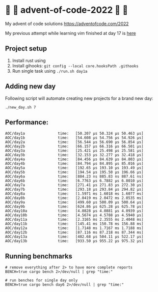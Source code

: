 #  🎅 🎄 advent-of-code-2022 🎅 🎄 

My advent of code solutions https://adventofcode.com/2022

My previous attempt while learning vim finished at day 17 is [here](https://github.com/FlakM/aoc2021)

## Project setup

1. Install rust using
2. Install gihooks: `git config --local core.hooksPath .githooks`
3. Run single task using `./run.sh day1a`


## Adding new day

Following script will automate creating new projects for a brand new
day:

```shell
./new_day.sh 7
```


## Performance:

```
AOC/day1a               time:   [50.207 µs 50.324 µs 50.463 µs]
AOC/day1b               time:   [54.608 µs 54.756 µs 54.926 µs]
AOC/day2a               time:   [56.544 µs 56.690 µs 56.854 µs]
AOC/day2b               time:   [66.157 µs 66.316 µs 66.501 µs]
AOC/day3a               time:   [25.421 µs 25.498 µs 25.581 µs]
AOC/day3b               time:   [32.153 µs 32.277 µs 32.418 µs]
AOC/day4a               time:   [84.456 µs 84.639 µs 84.803 µs]
AOC/day4b               time:   [84.794 µs 84.895 µs 85.016 µs]
AOC/day5a               time:   [192.65 µs 193.10 µs 193.49 µs]
AOC/day5b               time:   [194.54 µs 195.50 µs 196.66 µs]
AOC/day6a               time:   [884.23 ns 885.83 ns 887.61 ns]
AOC/day6b               time:   [6.7763 µs 6.7882 µs 6.8010 µs]
AOC/day7a               time:   [271.41 µs 271.83 µs 272.30 µs]
AOC/day7b               time:   [293.18 µs 293.84 µs 294.82 µs]
AOC/day8a               time:   [1.5971 ms 1.6018 ms 1.6077 ms]
AOC/day8b               time:   [2.0419 ms 2.0472 ms 2.0535 ms]
AOC/day9a               time:   [499.60 µs 500.09 µs 500.64 µs]
AOC/day9b               time:   [624.86 µs 625.28 µs 625.78 µs]
AOC/day10a              time:   [4.0828 µs 4.0881 µs 4.0939 µs]
AOC/day10b              time:   [4.5674 µs 4.5788 µs 4.5940 µs]
AOC/day11a              time:   [2.3165 ms 2.3555 ms 2.4048 ms]
AOC/day11b              time:   [145.41 ms 150.78 ms 156.88 ms]
AOC/day12a              time:   [1.7148 ms 1.7167 ms 1.7188 ms]
AOC/day12b              time:   [87.116 ms 87.218 ms 87.344 ms]
AOC/day13a              time:   [482.68 µs 504.11 µs 522.17 µs]
AOC/day13b              time:   [933.50 µs 955.22 µs 975.32 µs]
```

## Running benchmarks


```shell
# remove everything after 2> to have more complete reports
BENCH=true cargo bench 2>/dev/null | grep "time:"

# run benches for single day only
BENCH=true cargo bench day6 2>/dev/null | grep "time:"
```
